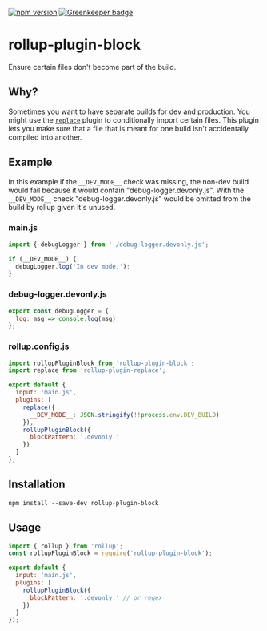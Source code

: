 [![npm version](https://badge.fury.io/js/rollup-plugin-block.svg)](https://badge.fury.io/js/rollup-plugin-block) [![Greenkeeper badge](https://badges.greenkeeper.io/tjenkinson/rollup-plugin-block.svg)](https://greenkeeper.io/)

# rollup-plugin-block

Ensure certain files don't become part of the build.

## Why?

Sometimes you want to have separate builds for dev and production. You might use the [`replace`](https://github.com/rollup/rollup-plugin-replace) plugin to conditionally import certain files. This plugin lets you make sure that a file that is meant for one build isn't accidentally compiled into another.

## Example

In this example if the `__DEV_MODE__` check was missing, the non-dev build would fail because it would contain "debug-logger.devonly.js". With the `__DEV_MODE__` check "debug-logger.devonly.js" would be omitted from the build by rollup given it's unused.

### main.js

```js
import { debugLogger } from './debug-logger.devonly.js';

if (__DEV_MODE__) {
  debugLogger.log('In dev mode.');
}
```

### debug-logger.devonly.js

```js
export const debugLogger = {
  log: msg => console.log(msg)
};
```

### rollup.config.js

```js
import rollupPluginBlock from 'rollup-plugin-block';
import replace from 'rollup-plugin-replace';

export default {
  input: 'main.js',
  plugins: [
    replace({
      __DEV_MODE__: JSON.stringify(!!process.env.DEV_BUILD)
    }),
    rollupPluginBlock({
      blockPattern: '.devonly.'
    })
  ]
};
```

## Installation

```
npm install --save-dev rollup-plugin-block
```

## Usage

```js
import { rollup } from 'rollup';
const rollupPluginBlock = require('rollup-plugin-block');

export default {
  input: 'main.js',
  plugins: [
    rollupPluginBlock({
      blockPattern: '.devonly.' // or regex
    })
  ]
});
```

